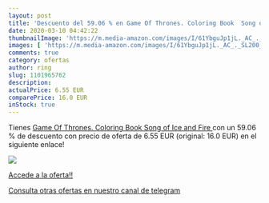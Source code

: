 ```yaml
---
layout: post
title: 'Descuento del 59.06 % en Game Of Thrones. Coloring Book  Song of '
date: 2020-03-10 04:42:22
thumbnailImage: 'https://m.media-amazon.com/images/I/61YbguJp1jL._AC_._SL200_.jpg'
images: [ 'https://m.media-amazon.com/images/I/61YbguJp1jL._AC_._SL200_.jpg' ]
comments: true
category: ofertas
author: ring
slug: 1101965762
description:
actualPrice: 6.55 EUR
comparePrice: 16.0 EUR
inStock: true
---
```


Tienes [Game Of Thrones. Coloring Book  Song of Ice and Fire ](https://www.amazon.com/dp/1101965762/?tag=redken08-20) con un 59.06 % de descuento con precio de oferta de 6.55 EUR (original: 16.0 EUR) en el siguiente enlace!

[![](https://m.media-amazon.com/images/I/61YbguJp1jL._AC_._SL200_.jpg)](https://www.amazon.com/dp/1101965762/?tag=redken08-20)

[Accede a la oferta!!](https://www.amazon.com/dp/1101965762/?tag=redken08-20)

[Consulta otras ofertas en nuestro canal de telegram](https://t.me/s/ofertas25)
